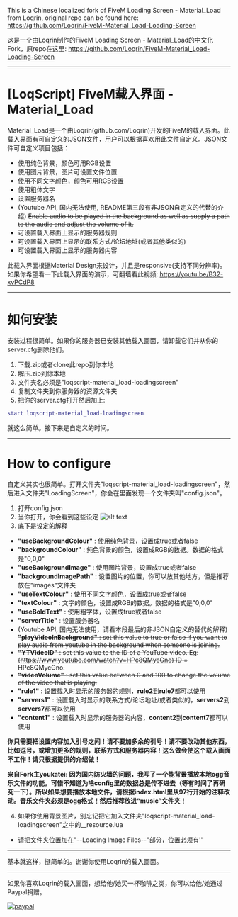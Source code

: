 This is a Chinese localized fork of FiveM Loading Screen - Material_Load from Loqrin, original repo can be found here: 
https://github.com/Loqrin/FiveM-Material_Load-Loading-Screen

这是一个由Loqrin制作的FiveM Loading Screen - Material_Load的中文化Fork，原repo在这里:
https://github.com/Loqrin/FiveM-Material_Load-Loading-Screen

---

# [LoqScript] FiveM载入界面 - Material_Load
Material_Load是一个由Loqrin(github.com/Loqrin)开发的FiveM的载入界面。此载入界面有可自定义的JSON文件，用户可以根据喜欢用此文件自定义。JSON文件可自定义项目包括：
+ 使用纯色背景，颜色可用RGB设置
+ 使用图片背景，图片可设置文件位置
+ 使用不同文字颜色，颜色可用RGB设置
+ 使用粗体文字
+ 设置服务器名
+ (Youtube API, 国内无法使用, README第三段有非JSON自定义的代替的介绍) ~~Enable audio to be played in the background as well as supply a path to the audio and adjust the volume of it.~~
+ 可设置载入界面上显示的服务器规则
+ 可设置载入界面上显示的联系方式/论坛地址(或者其他类似的)
+ 可设置载入界面上显示的服务器内容

此载入界面根据Material Design来设计，并且是responsive(支持不同分辨率)。如果你希望看一下此载入界面的演示，可翻墙看此视频:
https://youtu.be/B32-xvPCdP8

---

# 如何安装
安装过程很简单。如果你的服务器已安装其他载入画面，请卸载它们并从你的server.cfg删除他们。

1. 下载.zip或者clone此repo到你本地
2. 解压.zip到你本地
3. 文件夹名必须是"loqscript-material_load-loadingscreen"
4. 复制文件夹到你服务器的资源文件夹
5. 把你的server.cfg打开然后加上:
```lua
start loqscript-material_load-loadingscreen
```

就这么简单。接下来是自定义的时间。

---

# How to configure
自定义其实也很简单。打开文件夹"loqscript-material_load-loadingscreen"，然后进入文件夹"LoadingScreen"，你会在里面发现一个文件夹叫"config.json"。

1. 打开config.json
2. 当你打开，你会看到这些设定
![alt text](https://i.loli.net/2019/04/15/5cb4102cea818.png "config.json设定")
3. 底下是设定的解释
  * **"useBackgroundColour"** : 使用纯色背景，设置成true或者false
  * **"backgroundColour"** : 纯色背景的颜色，设置成RGB的数据。数据的格式是"0,0,0"
  * **"useBackgroundImage"** : 使用图片背景，设置成true或者false
  * **"backgroundImagePath"** : 设置图片的位置，你可以放其他地方，但是推荐放在"images"文件夹
  * **"useTextColour"** : 使用不同文字颜色，设置成true或者false
  * **"textColour"** : 文字的颜色，设置成RGB的数据。数据的格式是"0,0,0"
  * **"useBoldText"** : 使用粗字体，设置成true或者false
  * **"serverTitle"** : 设置服务器名
  * (Youtube API, 国内无法使用，请看本段最后的非JSON自定义的替代的解释) ~~**"playVideoInBackground"** : set this value to true or false if you want to play audio from youtube in the background when someone is joining.~~
  * ~~**"YTVideoID"** : set this value to the ID of a YouTube video. Eg: (https://www.youtube.com/watch?v=HPc8QMycGno) ID = HPc8QMycGno.~~
  * ~~**"videoVolume"** : set this value between 0 and 100 to change the volume of the video that is playing.~~
  * **"rule1"** : 设置载入时显示的服务器的规则，**rule2**到**rule7**都可以使用
  * **"servers1"** : 设置载入时显示的联系方式/论坛地址/或者类似的，**servers2**到**servers7**都可以使用
  * **"content1"** : 设置载入时显示的服务器的内容，**content2**到**content7**都可以使用
  
  **你只需要把设置内容加入引号之间！请不要加多余的引号！请不要改动其他东西，比如逗号，或增加更多的规则，联系方式和服务器内容！这么做会使这个载入画面不工作！请只根据提供的介绍做！**

  **来自Fork主youkatei: 因为国内防火墙的问题，我写了一个能背景播放本地ogg音乐文件的功能。可惜不知道为啥config里的数据总是传不进去（等有时间了再研究一下）。所以如果想要播放本地文件，请根据index.html里从97行开始的注释改动。音乐文件夹必须是ogg格式！然后推荐放进“music”文件夹！**

4. 如果你使用背景图片，别忘记把它加入文件夹"loqscript-material_load-loadingscreen"之中的__resource.lua
  * 请把文件夹位置加在"--Loading Image Files--"部分，位置必须有''
  
---

基本就这样，挺简单的。谢谢你使用Loqrin的载入画面。

---

如果你喜欢Loqrin的载入画面，想给他/她买一杯咖啡之类，你可以给他/她通过Paypal捐赠。

[![paypal](https://www.paypalobjects.com/en_US/i/btn/btn_donateCC_LG.gif)](https://www.paypal.com/cgi-bin/webscr?cmd=_s-xclick&hosted_button_id=L5WM8JJY3KXEU)

